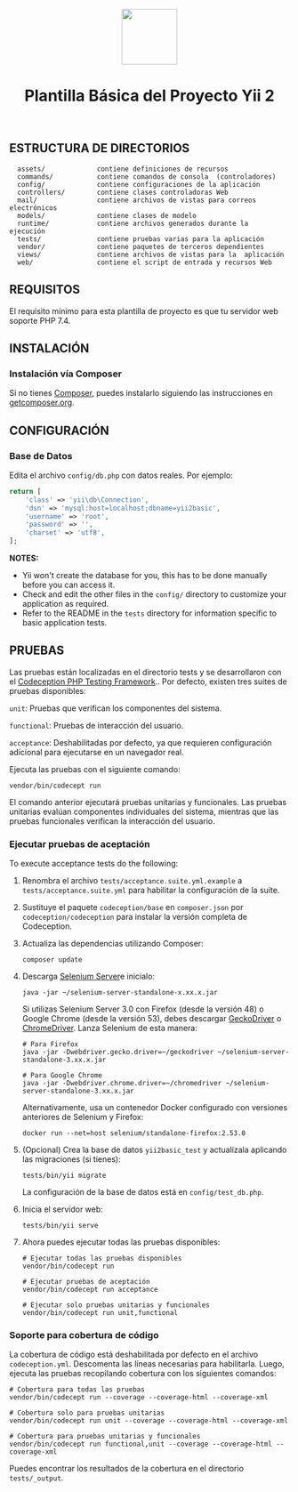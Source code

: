 <p align="center"> <a href="https://github.com/yiisoft" target="_blank"> <img src="https://avatars0.githubusercontent.com/u/993323" height="100px"> </a> <h1 align="center">Plantilla Básica del Proyecto Yii 2</h1> <br> </p>

ESTRUCTURA DE DIRECTORIOS
-------------------

      assets/             contiene definiciones de recursos
      commands/           contiene comandos de consola  (controladores)
      config/             contiene configuraciones de la aplicación
      controllers/        contiene clases controladoras Web
      mail/               contiene archivos de vistas para correos  electrónicos
      models/             contiene clases de modelo
      runtime/            contiene archivos generados durante la  ejecución
      tests/              contiene pruebas varias para la aplicación
      vendor/             contiene paquetes de terceros dependientes
      views/              contiene archivos de vistas para la  aplicación 
      web/                contiene el script de entrada y recursos Web

REQUISITOS
------------

El requisito mínimo para esta plantilla de proyecto es que tu servidor web soporte PHP 7.4.

INSTALACIÓN
------------

### Instalación vía Composer

Si no tienes [Composer](https://getcomposer.org/), puedes instalarlo siguiendo las instrucciones en [getcomposer.org](https://getcomposer.org/doc/00-intro.md#installation-nix).

CONFIGURACIÓN
-------------

### Base de Datos

Edita el archivo `config/db.php` con datos reales. Por ejemplo:

```php
return [
    'class' => 'yii\db\Connection',
    'dsn' => 'mysql:host=localhost;dbname=yii2basic',
    'username' => 'root',
    'password' => '',
    'charset' => 'utf8',
];
```

**NOTES:**

- Yii won't create the database for you, this has to be done manually before you can access it.
- Check and edit the other files in the `config/` directory to customize your application as required.
- Refer to the README in the `tests` directory for information specific to basic application tests.

PRUEBAS
-------

Las pruebas están localizadas en el directorio tests y se desarrollaron con el [Codeception PHP Testing Framework](https://codeception.com/).. Por defecto, existen tres suites de pruebas disponibles:

`unit`: Pruebas que verifican los componentes del sistema.

`functional`: Pruebas de interacción del usuario.

`acceptance`: Deshabilitadas por defecto, ya que requieren configuración adicional para ejecutarse en un navegador real.

Ejecuta las pruebas con el siguiente comando:

```
vendor/bin/codecept run
```

El comando anterior ejecutará pruebas unitarias y funcionales. Las pruebas unitarias evalúan componentes individuales del sistema, mientras que las pruebas funcionales verifican la interacción del usuario.

### Ejecutar pruebas de aceptación

To execute acceptance tests do the following:  

1. Renombra el archivo `tests/acceptance.suite.yml.example` a `tests/acceptance.suite.yml` para habilitar la configuración de la suite.

2. Sustituye el paquete `codeception/base` en `composer.json` por `codeception/codeception` para instalar la versión completa de Codeception.

3. Actualiza las dependencias utilizando Composer:

    ```
    composer update  
    ```

4. Descarga [Selenium Server](https://www.seleniumhq.org/download/)e inicialo:

    ```
    java -jar ~/selenium-server-standalone-x.xx.x.jar
    ```

    Si utilizas Selenium Server 3.0 con Firefox (desde la versión 48) o Google Chrome (desde la versión 53), debes descargar [GeckoDriver](https://github.com/mozilla/geckodriver/releases) o [ChromeDriver](https://sites.google.com/a/chromium.org/chromedriver/downloads). Lanza Selenium de esta manera:

    ```
    # Para Firefox
    java -jar -Dwebdriver.gecko.driver=~/geckodriver ~/selenium-server-standalone-3.xx.x.jar
    
    # Para Google Chrome
    java -jar -Dwebdriver.chrome.driver=~/chromedriver ~/selenium-server-standalone-3.xx.x.jar
    ```

    Alternativamente, usa un contenedor Docker configurado con versiones anteriores de Selenium y Firefox:

    ```
    docker run --net=host selenium/standalone-firefox:2.53.0
    ```

5. (Opcional) Crea la base de datos `yii2basic_test` y actualízala aplicando las migraciones (si tienes):

   ```
   tests/bin/yii migrate
   ```

   La configuración de la base de datos está en `config/test_db.php`.

6. Inicia el servidor web:

    ```
    tests/bin/yii serve
    ```

7. Ahora puedes ejecutar todas las pruebas disponibles:

   ```
   # Ejecutar todas las pruebas disponibles
   vendor/bin/codecept run

   # Ejecutar pruebas de aceptación
   vendor/bin/codecept run acceptance

   # Ejecutar solo pruebas unitarias y funcionales
   vendor/bin/codecept run unit,functional
   ```

### Soporte para cobertura de código

La cobertura de código está deshabilitada por defecto en el archivo `codeception.yml`. Descomenta las líneas necesarias para habilitarla. Luego, ejecuta las pruebas recopilando cobertura con los siguientes comandos:

```
# Cobertura para todas las pruebas
vendor/bin/codecept run --coverage --coverage-html --coverage-xml

# Cobertura solo para pruebas unitarias
vendor/bin/codecept run unit --coverage --coverage-html --coverage-xml

# Cobertura para pruebas unitarias y funcionales
vendor/bin/codecept run functional,unit --coverage --coverage-html --coverage-xml
```

Puedes encontrar los resultados de la cobertura en el directorio `tests/_output`.
